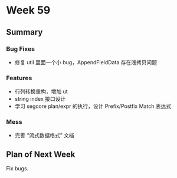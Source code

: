 # Week 59

## Summary

### Bug Fixes

- 修复 util 里面一个小 bug，AppendFieldData 存在浅拷贝问题

### Features

- 行列转换重构，增加 ut
- string index 接口设计
- 学习 segcore plan/expr 的执行，设计 Prefix/Postfix Match 表达式

### Mess

- 完善 “流式数据格式” 文档


## Plan of Next Week

Fix bugs.




